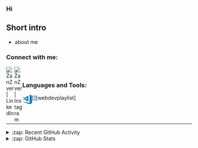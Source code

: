 ### Hi

## Short intro

- about me

### Connect with me:
[<img align="left" alt="ZanZver | LinkedIn" width="22px" src="https://cdn.jsdelivr.net/npm/simple-icons@v3/icons/linkedin.svg" />][linkedin]
[<img align="left" alt="ZanZver | Instagram" width="22px" src="https://cdn.jsdelivr.net/npm/simple-icons@v3/icons/instagram.svg" />][instagram]

<br />

### Languages and Tools:

[<img align="left" alt="Visual Studio Code" width="26px" src="https://raw.githubusercontent.com/github/explore/80688e429a7d4ef2fca1e82350fe8e3517d3494d/topics/visual-studio-code/visual-studio-code.png" />][webdevplaylist]

<br />
<br />

---


<details>
  <summary>:zap: Recent GitHub Activity</summary>
  
<!--START_SECTION:activity-->
1. ❗️ Closed issue [#8](https://github.com/ZanZver/free-developer-resources/issues/8) in [ZanZver/free-developer-resources](https://github.com/ZanZver/free-developer-resources)
2. 🗣 Commented on [#8](https://github.com/ZanZver/free-developer-resources/issues/8) in [ZanZver/free-developer-resources](https://github.com/ZanZver/free-developer-resources)
3. 🗣 Commented on [#7](https://github.com/ZanZver/free-developer-resources/issues/7) in [ZanZver/free-developer-resources](https://github.com/ZanZver/free-developer-resources)
4. 🎉 Merged PR [#7](https://github.com/ZanZver/free-developer-resources/pull/7) in [ZanZver/free-developer-resources](https://github.com/ZanZver/free-developer-resources)
5. 🗣 Commented on [#3](https://github.com/ZanZver/ZanZver-vscode-theme/issues/3) in [ZanZver/ZanZver-vscode-theme](https://github.com/ZanZver/ZanZver-vscode-theme)
<!--END_SECTION:activity-->

</details>

<details>
  <summary>:zap: GitHub Stats</summary>

  <img align="left" alt="ZanZver's GitHub Stats" src="https://github-readme-stats-ZanZver.vercel.app/api?username=ZanZver&show_icons=true&hide_border=true&theme=radical" />

</details>

[instagram]: https://www.instagram.com/zan_the_zver/
[linkedin]: https://www.linkedin.com/in/zan-zver/
